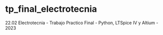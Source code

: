 # tp_final_electrotecnia
22.02 Electrotecnia - Trabajo Practico Final - Python, LTSpice IV y Altium - 2023
